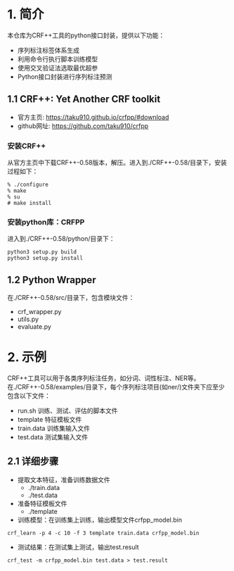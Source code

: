 # 1. 简介
本仓库为CRF++工具的python接口封装，提供以下功能：
+ 序列标注标签体系生成
+ 利用命令行执行脚本训练模型
+ 使用交叉验证法选取最优超参
+ Python接口封装进行序列标注预测


## 1.1 CRF++: Yet Another CRF toolkit
+ 官方主页: https://taku910.github.io/crfpp/#download
+ github网址: https://github.com/taku910/crfpp
### 安装CRF++
从官方主页中下载CRF++-0.58版本，解压。进入到./CRF++-0.58/目录下，安装过程如下：
```
% ./configure 
% make
% su
# make install
```
### 安装python库：CRFPP
进入到./CRF++-0.58/python/目录下：
```
python3 setup.py build
python3 setup.py install
```
## 1.2 Python Wrapper
在./CRF++-0.58/src/目录下，包含模块文件：
+ crf_wrapper.py
+ utils.py
+ evaluate.py

# 2. 示例
CRF++工具可以用于各类序列标注任务，如分词、词性标注、NER等。在./CRF++-0.58/examples/目录下，每个序列标注项目(如ner/)文件夹下应至少包含以下文件：
+ run.sh 训练、测试、评估的脚本文件
+ template 特征模板文件
+ train.data 训练集输入文件
+ test.data 测试集输入文件

## 2.1 详细步骤
+ 提取文本特征，准备训练数据文件
  - ./train.data
  - ./test.data
+ 准备特征模板文件
  - ./template
+ 训练模型：在训练集上训练，输出模型文件crfpp_model.bin
```
crf_learn -p 4 -c 10 -f 3 template train.data crfpp_model.bin
```
+ 测试结果：在测试集上测试，输出test.result
```
crf_test -m crfpp_model.bin test.data > test.result
```


